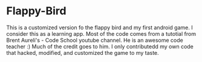 # Flappy-Bird

This is a customized version fo the flappy bird and my first android game. I consider this as a learning app. Most of the code comes from a tutotial from Brent Aureli's - Code School youtube channel. He is an awesome code teacher :)
Much of the credit goes to him. I only contributedd my own code that hacked, modified, and customized the game to my taste. 
